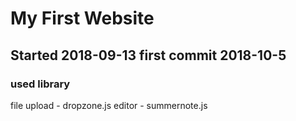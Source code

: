# My First Website
## Started 2018-09-13 first commit 2018-10-5


### used library
file upload - dropzone.js
editor - summernote.js

